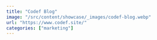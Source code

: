 ```yaml
---
title: "Codef Blog"
image: "/src/content/showcase/_images/codef-blog.webp"
url: "https://www.codef.site/"
categories: ["marketing"]
---
```

